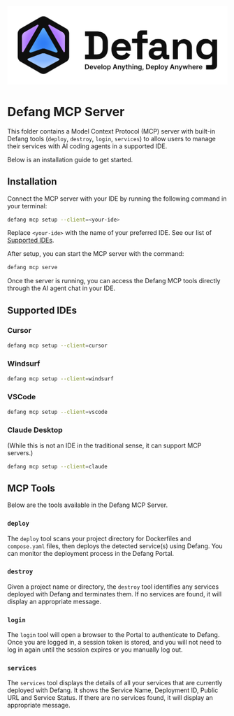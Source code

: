 # ![Defang](https://raw.githubusercontent.com/DefangLabs/defang-assets/main/Logos/Element_Wordmark_Slogan/JPG/Dark_Colour_Glow.jpg)

# Defang MCP Server

This folder contains a Model Context Protocol (MCP) server with built-in Defang tools (`deploy`, `destroy`, `login`, `services`) to allow users to manage their services with AI coding agents in a supported IDE.

Below is an installation guide to get started.

## Installation

Connect the MCP server with your IDE by running the following command in your terminal:

```bash
defang mcp setup --client=<your-ide>
```

Replace `<your-ide>` with the name of your preferred IDE. See our list of [Supported IDEs](#supported-ides).

After setup, you can start the MCP server with the command:

```bash
defang mcp serve
```

Once the server is running, you can access the Defang MCP tools directly through the AI agent chat in your IDE.

## Supported IDEs

### Cursor

```bash
defang mcp setup --client=cursor
```

### Windsurf

```bash
defang mcp setup --client=windsurf
```

### VSCode

```bash
defang mcp setup --client=vscode
```

### Claude Desktop

(While this is not an IDE in the traditional sense, it can support MCP servers.)

```bash
defang mcp setup --client=claude
```

## MCP Tools

Below are the tools available in the Defang MCP Server.

### `deploy`

The `deploy` tool scans your project directory for Dockerfiles and `compose.yaml` files, then deploys the detected service(s) using Defang. You can monitor the deployment process in the Defang Portal.

### `destroy`

Given a project name or directory, the `destroy` tool identifies any services deployed with Defang and terminates them. If no services are found, it will display an appropriate message.

### `login`

The `login` tool will open a browser to the Portal to authenticate to Defang. Once you are logged in, a session token is stored, and you will not need to log in again until the session expires or you manually log out.

### `services`

The `services` tool displays the details of all your services that are currently deployed with Defang. It shows the Service Name, Deployment ID, Public URL and Service Status. If there are no services found, it will display an appropriate message.
